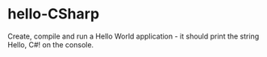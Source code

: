 # hello-CSharp
Create, compile and run a Hello World application - it should print the string Hello, C#! on the console.
